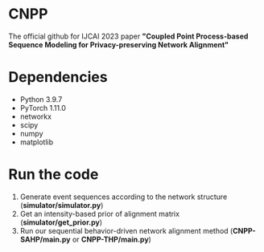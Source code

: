 # CNPP

The official github for IJCAI 2023 paper **"Coupled Point Process-based Sequence Modeling for Privacy-preserving Network Alignment"**

# Dependencies

- Python 3.9.7
- PyTorch 1.11.0
- networkx
- scipy
- numpy 
- matplotlib

# Run the code

1. Generate event sequences according to the network structure (**simulator/simulator.py**)
2. Get an intensity-based prior of alignment matrix (**simulator/get_prior.py**)
3. Run our sequential behavior-driven network alignment method (**CNPP-SAHP/main.py** or **CNPP-THP/main.py**)